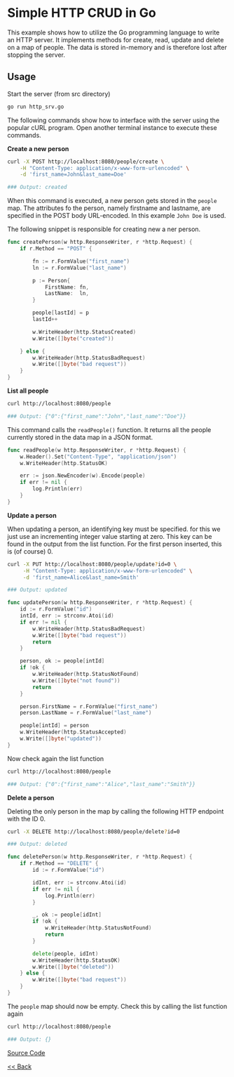 # Simple HTTP CRUD in Go
This example shows how to utilize the Go programming language to write an HTTP server.
It implements methods for create, read, update and delete on a map of people.
The data is stored in-memory and is therefore lost after stopping the server.

## Usage
Start the server (from src directory)
```bash
go run http_srv.go
```

The following commands show how to interface with the server using the popular cURL program.
Open another terminal instance to execute these commands.


**Create a new person**
```bash
curl -X POST http://localhost:8080/people/create \
    -H "Content-Type: application/x-www-form-urlencoded" \
    -d 'first_name=John&last_name=Doe'

### Output: created
```
When this command is executed, a new person gets stored in the `people` map.
The attributes fo the person, namely firstname and lastname, are specified in the POST body
URL-encoded. In this example `John Doe` is used.

The following snippet is responsible for creating new a ner person.
```go
func createPerson(w http.ResponseWriter, r *http.Request) {
	if r.Method == "POST" {

		fn := r.FormValue("first_name")
		ln := r.FormValue("last_name")

		p := Person{
			FirstName: fn,
			LastName:  ln,
		}

		people[lastId] = p
		lastId++

		w.WriteHeader(http.StatusCreated)
		w.Write([]byte("created"))

	} else {
		w.WriteHeader(http.StatusBadRequest)
		w.Write([]byte("bad request"))
	}
}
```

**List all people**
```bash
curl http://localhost:8080/people

### Output: {"0":{"first_name":"John","last_name":"Doe"}}
```
This command calls the `readPeople()` function.
It returns all the people currently stored in the data map in a JSON format.

```go
func readPeople(w http.ResponseWriter, r *http.Request) {
	w.Header().Set("Content-Type", "application/json")
	w.WriteHeader(http.StatusOK)

	err := json.NewEncoder(w).Encode(people)
	if err != nil {
		log.Println(err)
	}
}
```

**Update a person**

When updating a person, an identifying key must be specified.
for this we just use an incrementing integer value starting at zero.
This key can be found in the output from the list function.
For the first person inserted, this is (of course) 0.

```bash
curl -X PUT http://localhost:8080/people/update?id=0 \
     -H "Content-Type: application/x-www-form-urlencoded" \
     -d 'first_name=Alice&last_name=Smith'

### Output: updated
```

```go
func updatePerson(w http.ResponseWriter, r *http.Request) {
	id := r.FormValue("id")
	intId, err := strconv.Atoi(id)
	if err != nil {
		w.WriteHeader(http.StatusBadRequest)
		w.Write([]byte("bad request"))
		return
	}

	person, ok := people[intId]
	if !ok {
		w.WriteHeader(http.StatusNotFound)
		w.Write([]byte("not found"))
		return
	}

	person.FirstName = r.FormValue("first_name")
	person.LastName = r.FormValue("last_name")

	people[intId] = person
	w.WriteHeader(http.StatusAccepted)
	w.Write([]byte("updated"))
}
```

Now check again the list function

```bash
curl http://localhost:8080/people

### Output: {"0":{"first_name":"Alice","last_name":"Smith"}}
```

**Delete a person**

Deleting the only person in the map by calling the following HTTP endpoint with the ID 0.
```bash
curl -X DELETE http://localhost:8080/people/delete?id=0

### Output: deleted
```

```go
func deletePerson(w http.ResponseWriter, r *http.Request) {
	if r.Method == "DELETE" {
		id := r.FormValue("id")

		idInt, err := strconv.Atoi(id)
		if err != nil {
			log.Println(err)
		}

		_, ok := people[idInt]
		if !ok {
			w.WriteHeader(http.StatusNotFound)
			return
		}

		delete(people, idInt)
		w.WriteHeader(http.StatusOK)
		w.Write([]byte("deleted"))
	} else {
		w.Write([]byte("bad request"))
	}
}
```


The `people` map should now be empty.
Check this by calling the list function again

```bash
curl http://localhost:8080/people

### Output: {}
```

[Source Code](https://github.com/sagar-jadhav/go-examples/blob/master/src/http_srv.go)

[<< Back](./)